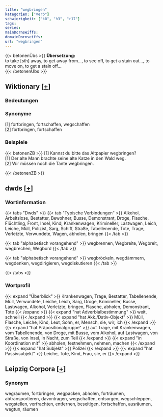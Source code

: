 ```yaml
---
title: "wegbringen"
kategorien: ["Verb"]
schwierigkeit: ["k0", "h3", "r17"]
tags:
series:
mainDornseiffs:
domainDornseiffs:
url: "wegbringen"
---
```


{{< betonenÜbs >}}
**Übersetzung:**  
to take [sth] away, to get away from..., to see off, to get a stain out..., to move on, to get a stain off...  
{{< /betonenÜbs >}}

## Wiktionary [[+](https://de.wiktionary.org/wiki/wegbringen)]

### Bedeutungen

### Synonyme
[1] fortbringen, fortschaffen, wegschaffen  
[2] fortbringen, fortschaffen  

### Beispiele
{{< betonenZB >}}
[1] Kannst du bitte das Altpapier wegbringen?  
[1] Der alte Mann brachte seine alte Katze in den Wald weg.  
[2] Wir müssen noch die Tante wegbringen.  

{{< /betonenZB >}}


## dwds [[+](https://www.dwds.de/wb/wegbringen)]

### Wortinformation
{{< tabs "Dwds" >}}
{{< tab "Typische Verbindungen" >}}
Alkohol, Arbeitslose, Bestatter, Bewohner, Busse, Demonstrant, Droge, Flasche, Flüchtling, Front, Insel, Kind, Krankenwagen, Krimineller, Lastwagen, Leich, Leiche, Müll, Polizist, Sarg, Schiff, Straße, Tabellenende, Tote, Trage, Verletzte, Verwundete, Wagen, abholen, bringen
{{< /tab >}}

{{< tab "alphabetisch vorangehend" >}}
wegbrennen, Wegbreite, Wegbreit, wegbrechen, Wegbord
{{< /tab >}}

{{< tab "alphabetisch vorangehend" >}}
wegbröckeln, wegdämmern, wegdenken, wegdirigieren, wegdiskutieren
{{< /tab >}}

{{< /tabs >}}

### Wortprofil
{{< expand "Überblick" >}} Krankenwagen, Trage, Bestatter, Tabellenende, Müll, Verwundete, Leiche, Leich, Sarg, Droge, Krimineller, Busse, Lastwagen, Alkohol, Verletzte, bringen, Flasche, abholen, Demonstrant, Tote {{< /expand >}}
{{< expand "hat Adverbialbestimmung" >}} weit, schnell {{< /expand >}}
{{< expand "hat Akk./Dativ-Objekt" >}} Müll, Flasche, Leiche, Kind, Leut, Sohn, er, Mensch, sie, wir, ich {{< /expand >}}
{{< expand "hat Präpositionalgruppe" >}} auf Trage, mit Krankenwagen, vom Tabellenende, von Droge, mit Busse, vom Alkohol, auf Lastwagen, von Straße, von Insel, in Nacht, zum Teil {{< /expand >}}
{{< expand "in Koordination mit" >}} abholen, festnehmen, nehmen, machen {{< /expand >}}
{{< expand "hat Subjekt" >}} Polizei {{< /expand >}}
{{< expand "hat Passivsubjekt" >}} Leiche, Tote, Kind, Frau, sie, er {{< /expand >}}

## Leipzig Corpora [[+](https://corpora.uni-leipzig.de/en/res?word=wegbringen&corpusId=deu_newscrawl-public_2018)]


### Synonym
wegräumen, fortbringen, wegpacken, abholen, forträumen, abtransportieren, davontragen, wegschaffen, entsorgen, wegschleppen, wegstellen, verfrachten, entfernen, beseitigen, fortschaffen, ausräumen, wegtun, räumen

